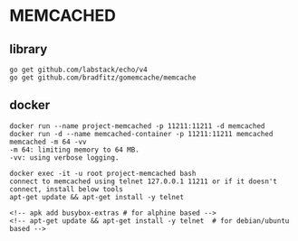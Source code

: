 # MEMCACHED

## library
    go get github.com/labstack/echo/v4
    go get github.com/bradfitz/gomemcache/memcache

## docker
    docker run --name project-memcached -p 11211:11211 -d memcached
    docker run -d --name memcached-container -p 11211:11211 memcached memcached -m 64 -vv
    -m 64: limiting memory to 64 MB.
    -vv: using verbose logging.

    docker exec -it -u root project-memcached bash
    connect to memcached using telnet 127.0.0.1 11211 or if it doesn't connect, install below tools
    apt-get update && apt-get install -y telnet

    <!-- apk add busybox-extras # for alphine based -->
    <!-- apt-get update && apt-get install -y telnet  # for debian/ubuntu based -->